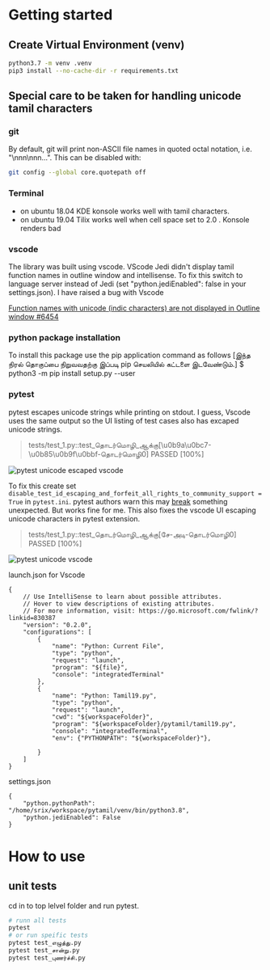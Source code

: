 # Getting started

## Create Virtual Environment (venv)
```bash
python3.7 -m venv .venv
pip3 install --no-cache-dir -r requirements.txt
```

## Special care to be taken for handling unicode tamil characters
### git
By default, git will print non-ASCII file names in quoted octal notation, i.e. "\nnn\nnn...". This can be disabled with:

```bash
git config --global core.quotepath off
```

### Terminal
* on ubuntu 18.04 KDE konsole works well with tamil characters.
* on ubuntu 19.04 Tilix works well when cell space set to 2.0 . Konsole renders bad

### vscode
The library was built using vscode. VScode Jedi didn't display tamil function names in outline window and intellisense. To fix this switch to language server instead of Jedi (set "python.jediEnabled": false in your settings.json). I have raised a bug with Vscode  

 [Function names with unicode (indic characters) are not displayed in Outline window #6454](https://github.com/microsoft/vscode-python/issues/6454)

### python package installation
To install this package use the pip application command as follows
[இந்த நிரல் தொகுப்பை நிறுவவதற்கு இப்படி pip செயலியில் கட்டளை இடவேண்டும்.]
$ python3 -m pip install setup.py  --user

### pytest
pytest escapes unicode strings while printing on stdout. I guess, Vscode uses the same output so the UI listing of test cases also has excaped unicode strings.

> tests/test_1.py::test_தொடர்மொழி_ஆக்கு[\u0b9a\u0bc7-\u0b85\u0b9f\u0bbf-தொடர்மொழி0] PASSED                 [100%]

![pytest unicode escaped vscode](https://user-images.githubusercontent.com/5801636/64475939-b2706f00-d1a6-11e9-8c74-e3834b2bcbd6.png)

To fix this create set `disable_test_id_escaping_and_forfeit_all_rights_to_community_support = True` in `pytest.ini`. pytest authors warn this may [break](https://github.com/pytest-dev/pytest/issues/5286) something unexpected. But works fine for me. This also fixes the vscode UI escaping unicode characters in pytest extension.

>tests/test_1.py::test_தொடர்மொழி_ஆக்கு[சே-அடி-தொடர்மொழி0] PASSED                                          [100%]

![pytest unicode vscode](https://user-images.githubusercontent.com/5801636/64476031-b2bd3a00-d1a7-11e9-89e5-3623709bee51.png)


launch.json for Vscode
```
{
    // Use IntelliSense to learn about possible attributes.
    // Hover to view descriptions of existing attributes.
    // For more information, visit: https://go.microsoft.com/fwlink/?linkid=830387
    "version": "0.2.0",
    "configurations": [
        {
            "name": "Python: Current File",
            "type": "python",
            "request": "launch",
            "program": "${file}",
            "console": "integratedTerminal"
        },
        {
            "name": "Python: Tamil19.py",
            "type": "python",
            "request": "launch",
            "cwd": "${workspaceFolder}",
            "program": "${workspaceFolder}/pytamil/tamil19.py",
            "console": "integratedTerminal",
            "env": {"PYTHONPATH": "${workspaceFolder}"},

        }
    ]
}
```

settings.json
```
{
    "python.pythonPath": "/home/srix/workspace/pytamil/venv/bin/python3.8",
    "python.jediEnabled": False
}
```

# How to use
## unit tests
cd in to top lelvel folder and run pytest.
```bash
# runn all tests
pytest
# or run speific tests
pytest test_எழுத்து.py  
pytest test_சான்று.py
pytest test_புணர்ச்சி.py
```
